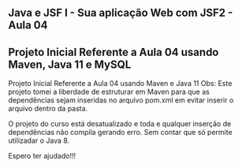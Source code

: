 ## Java e JSF I - Sua aplicação Web com JSF2 - Aula 04

## Projeto Inicial Referente a Aula 04 usando Maven, Java 11 e MySQL
 
Projeto Inicial Referente a Aula 04 usando Maven e Java 11
Obs: Este projeto tomei a liberdade de estruturar em Maven para que as dependências sejam inseridas no arquivo pom.xml em evitar inserir o arquivo dentro da pasta.

O projeto do curso está desatualizado e toda e qualquer inserção de dependências não compila gerando erro. Sem contar que só permite utilizadar o Java 8.

Espero ter ajudado!!!
